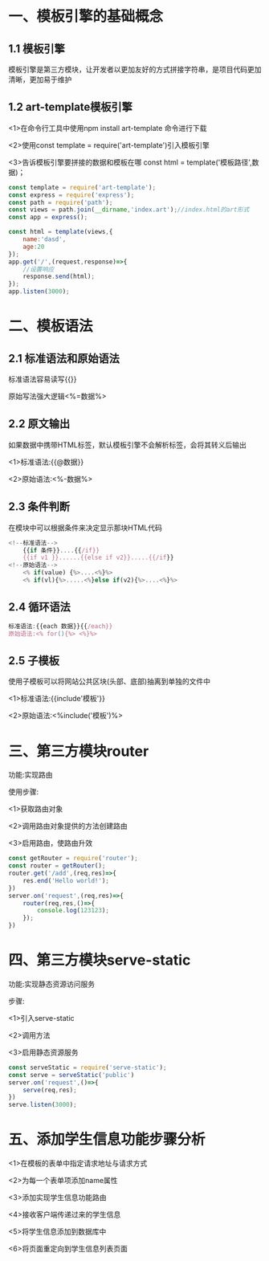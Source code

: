 # 一、模板引擎的基础概念

## 1.1 模板引擎

模板引擎是第三方模块，让开发者以更加友好的方式拼接字符串，是项目代码更加清晰，更加易于维护

## 1.2 art-template模板引擎

<1>在命令行工具中使用npm install art-template 命令进行下载

<2>使用const template = require('art-template')引入模板引擎

<3>告诉模板引擎要拼接的数据和模板在哪 const html = template('模板路径',数据)；

```js
const template = require('art-template');
const express = require('express');
const path = require('path');
const views = path.join(__dirname,'index.art');//index.html的art形式
const app = express();

const html = template(views,{
    name:'dasd',
    age:20
});
app.get('/',(request,response)=>{
    //设置响应
    response.send(html);
});
app.listen(3000);
```



# 二、模板语法

## 2.1  标准语法和原始语法

标准语法容易读写{{}}

原始写法强大逻辑<%=数据%>

## 2.2 原文输出

如果数据中携带HTML标签，默认模板引擎不会解析标签，会将其转义后输出

<1>标准语法:{{@数据}}

<2>原始语法:<%-数据%>

## 2.3 条件判断

在模块中可以根据条件来决定显示那块HTML代码

```js
<!--标准语法-->
    {{if 条件}}....{{/if}}
    {{if v1 }}......{{else if v2}}.....{{/if}}
<!--原始语法-->
   	<% if(value) {%>....<%}%>
    <% if(vl){%>.....<%}else if(v2){%>....<%}%>
```

## 2.4 循环语法

```js
标准语法:{{each 数据}}{{/each}}
原始语法:<% for(){%> <%}%>
```

## 2.5 子模板

使用子模板可以将网站公共区块(头部、底部)抽离到单独的文件中

<1>标准语法:{{include'模板'}}

<2>原始语法:<%include('模板')%>

# 三、第三方模块router

功能:实现路由

使用步骤:

<1>获取路由对象

<2>调用路由对象提供的方法创建路由

<3>启用路由，使路由升效

```js
const getRouter = require('router');
const router = getRouter();
router.get('/add',(req,res)=>{
    res.end('Hello world!');
})
server.on('request',(req,res)=>{
    router(req,res,()=>{
        console.log(123123);
    });
})
```

# 四、第三方模块serve-static

功能:实现静态资源访问服务

步骤:

<1>引入serve-static

<2>调用方法

<3>启用静态资源服务

```js
const serveStatic = require('serve-static');
const serve = serveStatic('public')
server.on('request',()=>{
    serve(req,res);
})
serve.listen(3000);
```

# 五、添加学生信息功能步骤分析

<1>在模板的表单中指定请求地址与请求方式

<2>为每一个表单项添加name属性

<3>添加实现学生信息功能路由

<4>接收客户端传递过来的学生信息

<5>将学生信息添加到数据库中

<6>将页面重定向到学生信息列表页面
